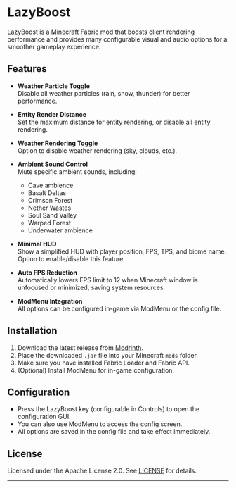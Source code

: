 # LazyBoost

LazyBoost is a Minecraft Fabric mod that boosts client rendering performance and provides many configurable visual and audio options for a smoother gameplay experience.

## Features

- **Weather Particle Toggle**  
  Disable all weather particles (rain, snow, thunder) for better performance.

- **Entity Render Distance**  
  Set the maximum distance for entity rendering, or disable all entity rendering.

- **Weather Rendering Toggle**  
  Option to disable weather rendering (sky, clouds, etc.).

- **Ambient Sound Control**  
  Mute specific ambient sounds, including:
  - Cave ambience
  - Basalt Deltas
  - Crimson Forest
  - Nether Wastes
  - Soul Sand Valley
  - Warped Forest
  - Underwater ambience

- **Minimal HUD**  
  Show a simplified HUD with player position, FPS, TPS, and biome name.  
  Option to enable/disable this feature.

- **Auto FPS Reduction**  
  Automatically lowers FPS limit to 12 when Minecraft window is unfocused or minimized, saving system resources.

- **ModMenu Integration**  
  All options can be configured in-game via ModMenu or the config file.

## Installation

1. Download the latest release from [Modrinth](https://modrinth.com/mod/lazyboost).
2. Place the downloaded `.jar` file into your Minecraft `mods` folder.
3. Make sure you have installed Fabric Loader and Fabric API.
4. (Optional) Install ModMenu for in-game configuration.

## Configuration

- Press the LazyBoost key (configurable in Controls) to open the configuration GUI.
- You can also use ModMenu to access the config screen.
- All options are saved in the config file and take effect immediately.

## License

Licensed under the Apache License 2.0. See [LICENSE](LICENSE) for details.

---

<!-- 如需更多帮助或反馈，请访问 [GitHub 项目主页](https://github.com/zhengzhengyiyi/lazyboost-render)。 -->